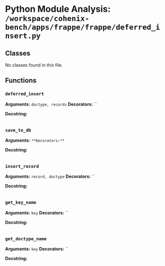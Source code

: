 # Python Module Analysis: `/workspace/cohenix-bench/apps/frappe/frappe/deferred_insert.py`

## Classes

No classes found in this file.


## Functions

### `deferred_insert`
**Arguments:** `doctype, records`
**Decorators:** ``

**Docstring:**
```

```
### `save_to_db`
**Arguments:** ``
**Decorators:** ``

**Docstring:**
```

```
### `insert_record`
**Arguments:** `record, doctype`
**Decorators:** ``

**Docstring:**
```

```
### `get_key_name`
**Arguments:** `key`
**Decorators:** ``

**Docstring:**
```

```
### `get_doctype_name`
**Arguments:** `key`
**Decorators:** ``

**Docstring:**
```

```


